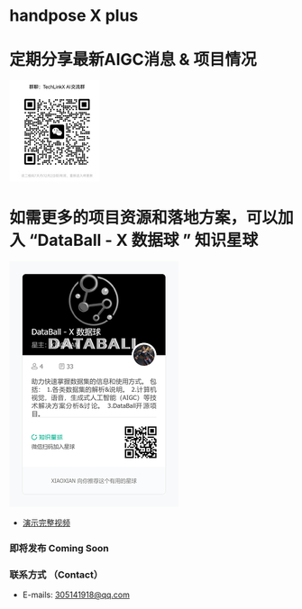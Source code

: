 # handpose X plus

# 定期分享最新AIGC消息 & 项目情况

![image](doc/wx3.png)    

# 如需更多的项目资源和落地方案，可以加入 “DataBall - X 数据球 ” 知识星球

![image](doc/zsxq2.png)    

* [演示完整视频](https://www.bilibili.com/video/BV1HTYReYEBj/?share_source=copy_web&vd_source=014da96a262b45c24251d22ed2727fba)  

### 即将发布 Coming Soon
### 联系方式 （Contact）  
* E-mails: 305141918@qq.com   
